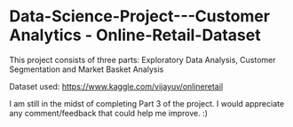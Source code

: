 # Data-Science-Project---Customer Analytics - Online-Retail-Dataset
This project consists of three parts: Exploratory Data Analysis, Customer Segmentation and Market Basket Analysis

Dataset used: https://www.kaggle.com/vijayuv/onlineretail

I am still in the midst of completing Part 3 of the project. I would appreciate any comment/feedback that could help me improve. :)
